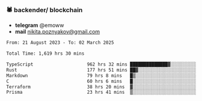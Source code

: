 ### 🕷 backender/ blockchain
- **telegram** @emoww
- **mail** nikita.poznyakov@gmail.com

<!--START_SECTION:waka-->

```txt
From: 21 August 2023 - To: 02 March 2025

Total Time: 1,619 hrs 30 mins

TypeScript                    962 hrs 32 mins ██████████████▓░░░░░░░░░░   59.24 %
Rust                          177 hrs 51 mins ██▓░░░░░░░░░░░░░░░░░░░░░░   10.95 %
Markdown                      79 hrs 8 mins   █▒░░░░░░░░░░░░░░░░░░░░░░░   04.87 %
C                             60 hrs 6 mins   █░░░░░░░░░░░░░░░░░░░░░░░░   03.70 %
Terraform                     38 hrs 20 mins  ▓░░░░░░░░░░░░░░░░░░░░░░░░   02.36 %
Prisma                        23 hrs 41 mins  ▒░░░░░░░░░░░░░░░░░░░░░░░░   01.46 %
```

<!--END_SECTION:waka-->




